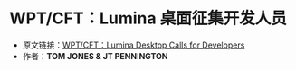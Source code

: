 # WPT/CFT：Lumina 桌面征集开发人员

- 原文链接：[WPT/CFT：Lumina Desktop Calls for Developers](https://freebsdfoundation.org/wp-content/uploads/2022/04/wipcft.pdf)
- 作者：**TOM JONES & JT PENNINGTON**
